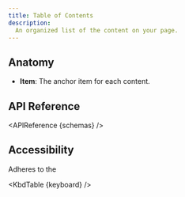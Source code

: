 ```yaml
---
title: Table of Contents
description:
  An organized list of the content on your page.
---
```


<script>
    import { APIReference, KbdTable } from '$docs/components'
    export let schemas
    export let keyboard
</script>

## Anatomy

- **Item**: The anchor item for each content.

## API Reference

<APIReference {schemas} />

## Accessibility

Adheres to the

<KbdTable {keyboard} />